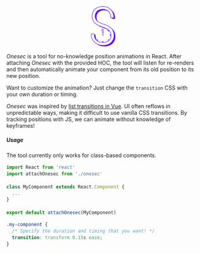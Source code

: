 <p align="center"><img src="./onesec.png" width="64px"></p>

_Onesec_ is a tool for no-knowledge position animations in React. After attaching _Onesec_ with the provided HOC, the tool will listen for re-renders and then automatically animate your component from its old position to its new position.

Want to customize the animation? Just change the `transition` CSS with your own duration or timing.


_Onesec_ was inspired by [list transitions in Vue](https://vuejs.org/v2/guide/transitions.html#List-Entering-Leaving-Transitions). UI often reflows in unpredictable ways, making it difficult to use vanilla CSS transitions. By tracking positions with JS, we can animate without knowledge of keyframes!

##### Usage
The tool currently only works for class-based components.

```js
import React from 'react'
import attachOnesec from './onesec'

class MyComponent extends React.Component {
  ...
}

export default attachOnesec(MyComponent)
```

```css
.my-component {
  /* Specify the duration and timing that you want! */
  transition: transform 0.15s ease;
}
```
